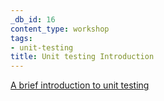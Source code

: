 ```yaml
---
_db_id: 16
content_type: workshop
tags:
- unit-testing
title: Unit testing Introduction
---
```


[A brief introduction to unit testing](https://docs.google.com/presentation/d/15fp6kmxREgYz9VSaZB-mB39NZWM_I-haxrcUQlkF9eg/edit?ts=5c99eb27)